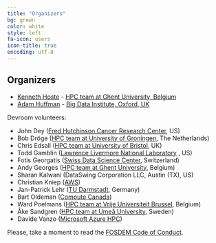```yaml
---
title: "Organizers"
bg: green
color: white
style: left
fa-icon: users
icon-title: true
encoding: utf-8
---
```


## Organizers

* [Kenneth Hoste](https://twitter.com/kehoste) - [HPC team at Ghent University, Belgium](http://www.ugent.be/hpc/en)
* [Adam Huffman](https://twitter.com/adamhuffman) - [Big Data Institute, Oxford, UK](https://www.bdi.ox.ac.uk)
<!--* [Maximilian Michels](https://twitter.com/stadtlegende) - [Apache Software Foundation](https://www.apache.org/)-->
<!--* [Roman Shaposhnik](https://twitter.com/rhatr) - [Apache Software Foundation](https://www.apache.org/)-->
<!--* [Vasia Kalavri](https://twitter.com/vkalavri) - [Boston University](https://www.bu.edu/cs/)-->

Devroom volunteers:

* John Dey ([Fred Hutchinson Cancer Research Center](https://www.fredhutch.org/en.html), US)
* Bob Dröge ([HPC team at University of Groningen](https://www.rug.nl/society-business/centre-for-information-technology/research/services/hpc/), The Netherlands)
* Chris Edsall ([HPC team at University of Bristol](https://www.bristol.ac.uk/acrc/high-performance-computing/), UK)
* Todd Gamblin ([Lawrence Livermore National Laboratory](https://www.llnl.gov/) , US)
* Fotis Georgatis ([Swiss Data Science Center](https://datascience.ch/), Switzerland)
* Andy Georges ([HPC team at Ghent University](http://www.ugent.be/hpc/en), Belgium)
* Sharan Kalwani (DataSwing Corporation LLC, Austin (TX), US)
* Christian Kniep ([AWS](https://aws.amazon.com/))
* Jan-Patrick Lehr ([TU Darmstadt](https://www.tu-darmstadt.de/index.en.jsp), Germany)
* Bart Oldeman ([Compute Canada](https://www.computecanada.ca))
* Ward Poelmans ([HPC team at Vrije Universiteit Brussel](https://hpc.vub.be/), Belgium)
* Åke Sandgren ([HPC team at Umeå University](https://www.hpc2n.umu.se), Sweden)
* Davide Vanzo ([Microsoft Azure HPC](https://azure.microsoft.com/en-us/solutions/high-performance-computing/))

Please, take a moment to read the [FOSDEM Code of Conduct](https://fosdem.org/2021/practical/conduct/).

